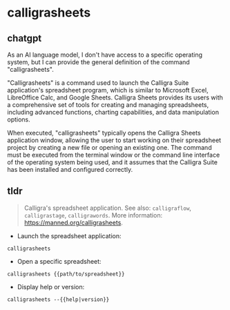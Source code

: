 # calligrasheets 
## chatgpt 
As an AI language model, I don't have access to a specific operating system, but I can provide the general definition of the command "calligrasheets".

"Calligrasheets" is a command used to launch the Calligra Suite application's spreadsheet program, which is similar to Microsoft Excel, LibreOffice Calc, and Google Sheets. Calligra Sheets provides its users with a comprehensive set of tools for creating and managing spreadsheets, including advanced functions, charting capabilities, and data manipulation options.

When executed, "calligrasheets" typically opens the Calligra Sheets application window, allowing the user to start working on their spreadsheet project by creating a new file or opening an existing one. The command must be executed from the terminal window or the command line interface of the operating system being used, and it assumes that the Calligra Suite has been installed and configured correctly. 

## tldr 
 
> Calligra's spreadsheet application.
> See also: `calligraflow`, `calligrastage`, `calligrawords`.
> More information: <https://manned.org/calligrasheets>.

- Launch the spreadsheet application:

`calligrasheets`

- Open a specific spreadsheet:

`calligrasheets {{path/to/spreadsheet}}`

- Display help or version:

`calligrasheets --{{help|version}}`
